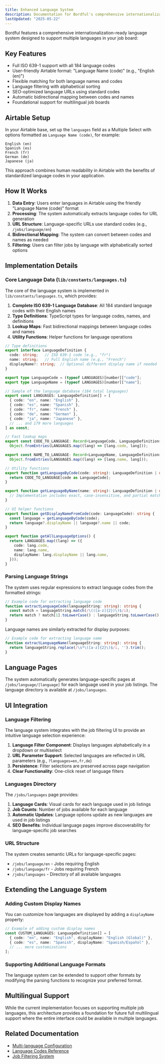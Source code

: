 ```yaml
---
title: Enhanced Language System
description: Documentation for Bordful's comprehensive internationalization-ready language system.
lastUpdated: "2025-05-22"
---
```


Bordful features a comprehensive internationalization-ready language system designed to support multiple languages in your job board:

## Key Features

- Full ISO 639-1 support with all 184 language codes
- User-friendly Airtable format: "Language Name (code)" (e.g., "English (en)")
- Flexible matching for both language names and codes
- Language filtering with alphabetical sorting
- SEO-optimized language URLs using standard codes
- Automatic bidirectional mapping between codes and names
- Foundational support for multilingual job boards

## Airtable Setup

In your Airtable base, set up the `languages` field as a Multiple Select with options formatted as `Language Name (code)`, for example:

```
English (en)
Spanish (es)
French (fr)
German (de)
Japanese (ja)
```

This approach combines human readability in Airtable with the benefits of standardized language codes in your application.

## How It Works

1. **Data Entry**: Users enter languages in Airtable using the friendly "Language Name (code)" format
2. **Processing**: The system automatically extracts language codes for URL generation
3. **URL Structure**: Language-specific URLs use standard codes (e.g., `/jobs/language/en`)
4. **Bidirectional Mapping**: The system can convert between codes and names as needed
5. **Filtering**: Users can filter jobs by language with alphabetically sorted options

## Implementation Details

### Core Language Data (`lib/constants/languages.ts`)

The core of the language system is implemented in `lib/constants/languages.ts`, which provides:

1. **Complete ISO 639-1 Language Database**: All 184 standard language codes with their English names
2. **Type Definitions**: TypeScript types for language codes, names, and definitions
3. **Lookup Maps**: Fast bidirectional mappings between language codes and names
4. **Utility Functions**: Helper functions for language operations

```typescript
// Type definitions
export interface LanguageDefinition {
  code: string;   // ISO 639-1 code (e.g., "fr")
  name: string;   // Full English name (e.g., "French")
  displayName?: string;  // Optional different display name if needed
}

export type LanguageCode = (typeof LANGUAGES)[number]["code"];
export type LanguageName = (typeof LANGUAGES)[number]["name"];

// Sample of the language database (184 total languages)
export const LANGUAGES: LanguageDefinition[] = [
  { code: "en", name: "English" },
  { code: "es", name: "Spanish" },
  { code: "fr", name: "French" },
  { code: "de", name: "German" },
  { code: "ja", name: "Japanese" },
  // ... and 179 more languages
] as const;

// Fast lookup maps
export const CODE_TO_LANGUAGE: Record<LanguageCode, LanguageDefinition> = 
  Object.fromEntries(LANGUAGES.map((lang) => [lang.code, lang]));

export const NAME_TO_LANGUAGE: Record<LanguageName, LanguageDefinition> = 
  Object.fromEntries(LANGUAGES.map((lang) => [lang.name, lang]));

// Utility functions
export function getLanguageByCode(code: string): LanguageDefinition | undefined {
  return CODE_TO_LANGUAGE[code as LanguageCode];
}

export function getLanguageByName(name: string): LanguageDefinition | undefined {
  // Implementation includes exact, case-insensitive, and partial matching
}

// UI helper functions
export function getDisplayNameFromCode(code: LanguageCode): string {
  const language = getLanguageByCode(code);
  return language?.displayName || language?.name || code;
}

export function getAllLanguageOptions() {
  return LANGUAGES.map((lang) => ({
    code: lang.code,
    name: lang.name,
    displayName: lang.displayName || lang.name,
  }));
}
```

### Parsing Language Strings

The system uses regular expressions to extract language codes from the formatted strings:

```typescript
// Example code for extracting language code
function extractLanguageCode(languageString: string): string {
  const match = languageString.match(/\(([a-z]{2})\)$/i);
  return match ? match[1].toLowerCase() : languageString.toLowerCase();
}
```

Language names are similarly extracted for display purposes:

```typescript
// Example code for extracting language name
function extractLanguageName(languageString: string): string {
  return languageString.replace(/\s*\([a-z]{2}\)$/i, '').trim();
}
```

## Language Pages

The system automatically generates language-specific pages at `/jobs/language/[language]` for each language used in your job listings. The language directory is available at `/jobs/languages`.

## UI Integration

### Language Filtering

The language system integrates with the job filtering UI to provide an intuitive language selection experience:

1. **Language Filter Component**: Displays languages alphabetically in a dropdown or multiselect
2. **URL Parameter Support**: Selected languages are reflected in URL parameters (e.g., `?languages=en,fr,de`)
3. **Persistence**: Filter selections are preserved across page navigation
4. **Clear Functionality**: One-click reset of language filters

### Languages Directory

The `/jobs/languages` page provides:

1. **Language Cards**: Visual cards for each language used in job listings
2. **Job Counts**: Number of jobs available for each language
3. **Automatic Updates**: Language options update as new languages are used in job listings
4. **SEO Benefits**: Individual language pages improve discoverability for language-specific job searches

### URL Structure

The system creates semantic URLs for language-specific pages:

- `/jobs/language/en` - Jobs requiring English
- `/jobs/language/fr` - Jobs requiring French
- `/jobs/languages` - Directory of all available languages

## Extending the Language System

### Adding Custom Display Names

You can customize how languages are displayed by adding a `displayName` property:

```typescript
// Example of adding custom display names
const CUSTOM_LANGUAGES: LanguageDefinition[] = [
  { code: "en", name: "English", displayName: "English (Global)" },
  { code: "es", name: "Spanish", displayName: "Spanish/Español" },
  // ... more customizations
];
```

### Supporting Additional Language Formats

The language system can be extended to support other formats by modifying the parsing functions to recognize your preferred format.

## Multilingual Support

While the current implementation focuses on supporting multiple job languages, this architecture provides a foundation for future full multilingual support where the entire interface could be available in multiple languages.

## Related Documentation

- [Multi-language Configuration](/docs/examples/multi-language-configuration.md)
- [Language Codes Reference](/docs/reference/language-codes.md)
- [Job Filtering System](/docs/guides/filtering-system.md) 